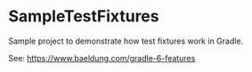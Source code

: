 # SampleTestFixtures

Sample project to demonstrate how test fixtures work in Gradle.

See: https://www.baeldung.com/gradle-6-features
